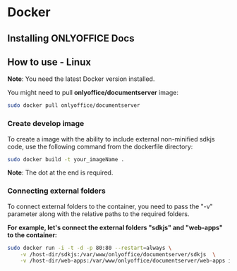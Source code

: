 # Docker

## Installing ONLYOFFICE Docs

## How to use - Linux

**Note**: You need the latest Docker version installed.

You might need to pull **onlyoffice/documentserver** image:

```bash
sudo docker pull onlyoffice/documentserver
```

### Create develop image
To create a image with the ability to include external non-minified sdkjs code, use the following command from the dockerfile directory:
```bash
sudo docker build -t your_imageName .
```
**Note**: The dot at the end is required.

### Connecting external folders
To connect external folders to the container, you need to pass the "-v" parameter along with the relative paths to the required folders.

**For example, let's connect the external folders "sdkjs" and "web-apps" to the container:** 

```bash
sudo docker run -i -t -d -p 80:80 --restart=always \
    -v /host-dir/sdkjs:/var/www/onlyoffice/documentserver/sdkjs  \
    -v /host-dir/web-apps:/var/www/onlyoffice/documentserver/web-apps imageName
```

